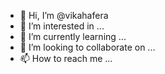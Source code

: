 - 👋 Hi, I’m @vikahafera
- 👀 I’m interested in ...
- 🌱 I’m currently learning ...
- 💞️ I’m looking to collaborate on ...
- 📫 How to reach me ...

<!---
vikahafera/vikahafera is a ✨ special ✨ repository because its `README.md` (this file) appears on your GitHub profile.
You can click the Preview link to take a look at your changes.
--->
